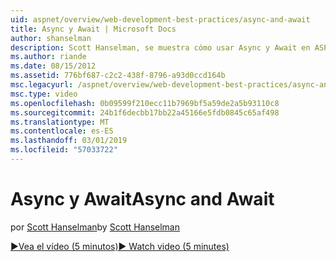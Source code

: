 ```yaml
---
uid: aspnet/overview/web-development-best-practices/async-and-await
title: Async y Await | Microsoft Docs
author: shanselman
description: Scott Hanselman, se muestra cómo usar Async y Await en ASP.NET 4.5.
ms.author: riande
ms.date: 08/15/2012
ms.assetid: 776bf687-c2c2-438f-8796-a93d0ccd164b
msc.legacyurl: /aspnet/overview/web-development-best-practices/async-and-await
msc.type: video
ms.openlocfilehash: 0b09599f210ecc11b7969bf5a59de2a5b93110c8
ms.sourcegitcommit: 24b1f6decbb17bb22a45166e5fdb0845c65af498
ms.translationtype: MT
ms.contentlocale: es-ES
ms.lasthandoff: 03/01/2019
ms.locfileid: "57033722"
---
```

<a name="async-and-await"></a><span data-ttu-id="3dbf2-103">Async y Await</span><span class="sxs-lookup"><span data-stu-id="3dbf2-103">Async and Await</span></span>
====================
<span data-ttu-id="3dbf2-104">por [Scott Hanselman](https://github.com/shanselman)</span><span class="sxs-lookup"><span data-stu-id="3dbf2-104">by [Scott Hanselman](https://github.com/shanselman)</span></span>

[<span data-ttu-id="3dbf2-105">&#9654;Vea el vídeo (5 minutos)</span><span class="sxs-lookup"><span data-stu-id="3dbf2-105">&#9654; Watch video (5 minutes)</span></span>](https://channel9.msdn.com/Blogs/ASP-NET-Site-Videos/async-and-await)
